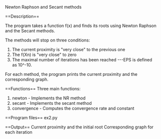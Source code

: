 Newton Raphson and Secant methods

==Description==

The program takes a function f(x) and finds its roots using Newton Raphson
and the Secant methods.

The methods will stop on three conditions:
1) The current proximity is "very close" to the previous one
2) The f(Xn) is "very close" to zero
3) The maximal number of iterations has been reached 
---EPS is defined as 10^-10.

For each method, the program prints the current proximity and the corresponding graph.


==Functions==
Three main functions:

1. newton - Implements the NR method
2. secant - Implements the secant method
3. convergence - Computes the convergence rate and constant

==Program files==
ex2.py

==Output==
Current proximity and the initial root
Corresponding graph for each iteration

